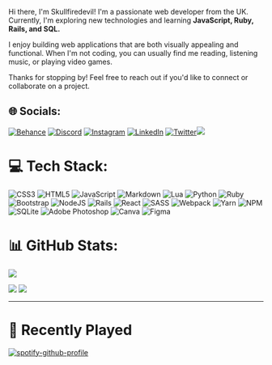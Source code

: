 Hi there, I'm Skullfiredevil! I'm a passionate web developer from the UK. Currently, I'm exploring new technologies and learning **JavaScript, Ruby, Rails, and SQL.**

I enjoy building web applications that are both visually appealing and functional. When I'm not coding, you can usually find me reading, listening music, or playing video games.

Thanks for stopping by! Feel free to reach out if you'd like to connect or collaborate on a project.



## 🌐 Socials:
[![Behance](https://img.shields.io/badge/Behance-1769ff?logo=behance&logoColor=white)](https://behance.net/Skullfiredevil) [![Discord](https://img.shields.io/badge/Discord-%237289DA.svg?logo=discord&logoColor=white)](https://discord.com/users/524950020634705932) [![Instagram](https://img.shields.io/badge/Instagram-%23E4405F.svg?logo=Instagram&logoColor=white)](https://instagram.com/Skullfiredevil) [![LinkedIn](https://img.shields.io/badge/LinkedIn-%230077B5.svg?logo=linkedin&logoColor=white)](https://linkedin.com/in/tiago-pinto-954674251) [![Twitter](https://img.shields.io/badge/Twitter-%231DA1F2.svg?logo=Twitter&logoColor=white)](https://twitter.com/Skullfiredevil1)[![](https://visitcount.itsvg.in/api?id=Skullfiredevil&icon=0&color=12)](https://visitcount.itsvg.in)

# 💻 Tech Stack:
![CSS3](https://img.shields.io/badge/css3-%231572B6.svg?style=for-the-badge&logo=css3&logoColor=white) ![HTML5](https://img.shields.io/badge/html5-%23E34F26.svg?style=for-the-badge&logo=html5&logoColor=white) ![JavaScript](https://img.shields.io/badge/javascript-%23323330.svg?style=for-the-badge&logo=javascript&logoColor=%23F7DF1E) ![Markdown](https://img.shields.io/badge/markdown-%23000000.svg?style=for-the-badge&logo=markdown&logoColor=white) ![Lua](https://img.shields.io/badge/lua-%232C2D72.svg?style=for-the-badge&logo=lua&logoColor=white) ![Python](https://img.shields.io/badge/python-3670A0?style=for-the-badge&logo=python&logoColor=ffdd54) ![Ruby](https://img.shields.io/badge/ruby-%23CC342D.svg?style=for-the-badge&logo=ruby&logoColor=white) ![Bootstrap](https://img.shields.io/badge/bootstrap-%23563D7C.svg?style=for-the-badge&logo=bootstrap&logoColor=white) ![NodeJS](https://img.shields.io/badge/node.js-6DA55F?style=for-the-badge&logo=node.js&logoColor=white) ![Rails](https://img.shields.io/badge/rails-%23CC0000.svg?style=for-the-badge&logo=ruby-on-rails&logoColor=white) ![React](https://img.shields.io/badge/react-%2320232a.svg?style=for-the-badge&logo=react&logoColor=%2361DAFB) ![SASS](https://img.shields.io/badge/SASS-hotpink.svg?style=for-the-badge&logo=SASS&logoColor=white) ![Webpack](https://img.shields.io/badge/webpack-%238DD6F9.svg?style=for-the-badge&logo=webpack&logoColor=black) ![Yarn](https://img.shields.io/badge/yarn-%232C8EBB.svg?style=for-the-badge&logo=yarn&logoColor=white) ![NPM](https://img.shields.io/badge/NPM-%23000000.svg?style=for-the-badge&logo=npm&logoColor=white) ![SQLite](https://img.shields.io/badge/sqlite-%2307405e.svg?style=for-the-badge&logo=sqlite&logoColor=white) ![Adobe Photoshop](https://img.shields.io/badge/adobephotoshop-%2331A8FF.svg?style=for-the-badge&logo=adobephotoshop&logoColor=white) ![Canva](https://img.shields.io/badge/Canva-%2300C4CC.svg?style=for-the-badge&logo=Canva&logoColor=white) 	![Figma](https://img.shields.io/badge/figma-%23F24E1E.svg?style=for-the-badge&logo=figma&logoColor=white)
# 📊 GitHub Stats:
![](https://github-readme-stats.vercel.app/api?username=Skullfiredevil&theme=dark&hide_border=false&include_all_commits=false&count_private=false)

![](https://github-readme-streak-stats.herokuapp.com/?user=Skullfiredevil&theme=dark&hide_border=false)
![](https://github-readme-stats.vercel.app/api/top-langs/?username=Skullfiredevil&theme=dark&hide_border=false&include_all_commits=false&count_private=false&layout=compact)

<!-- ## 🐦 Latest Tweet
[![](https://gtce.itsvg.in/api?username=Skullfiredevil1)](https://github.com/VishwaGauravIn/github-twitter-card-embed) -->
---
<!--
  ## 💰 You can help me by Donating
  [![PayPal](https://img.shields.io/badge/PayPal-00457C?style=for-the-badge&logo=paypal&logoColor=white)](https://paypal.me/Skullfiredevil) -->

# 🎵 Recently Played
[![spotify-github-profile](https://spotify-github-profile.vercel.app/api/view?uid=ynpg21rtgkb78wui2olcfi6bo&cover_image=true&theme=default&show_offline=true&background_color=121212&interchange=true&bar_color_cover=true)](https://spotify-github-profile.vercel.app/api/view?uid=ynpg21rtgkb78wui2olcfi6bo&redirect=true)
